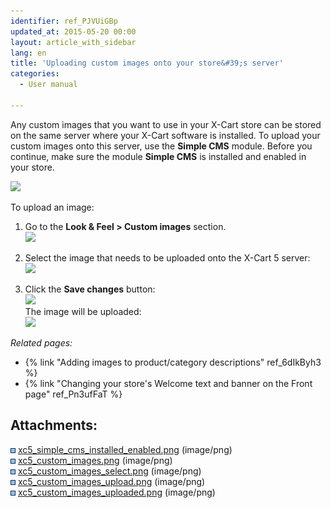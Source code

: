 ```yaml
---
identifier: ref_PJVUiGBp
updated_at: 2015-05-20 00:00
layout: article_with_sidebar
lang: en
title: 'Uploading custom images onto your store&#39;s server'
categories:
  - User manual

---
```



Any custom images that you want to use in your X-Cart store can be stored on the same server where your X-Cart software is installed. To upload your custom images onto this server, use the **Simple CMS** module. Before you continue, make sure the module **Simple CMS** is installed and enabled in your store.

![]({{site.baseurl}}/attachments/8749761/8717800.png?effects=drop-shadow)

To upload an image:

1.  Go to the **Look & Feel > Custom images** section.  
    ![]({{site.baseurl}}/attachments/8749761/8717801.png?effects=drop-shadow)
2.  Select the image that needs to be uploaded onto the X-Cart 5 server:  
    ![]({{site.baseurl}}/attachments/8749761/8717802.png?effects=drop-shadow)  

3.  Click the **Save changes** button:  
    ![]({{site.baseurl}}/attachments/8749761/8717803.png?effects=drop-shadow)  
    The image will be uploaded:  
    ![]({{site.baseurl}}/attachments/8749761/8717804.png?effects=drop-shadow)

_Related pages:_

*   {% link "Adding images to product/category descriptions" ref_6dIkByh3 %}
*   {% link "Changing your store's Welcome text and banner on the Front page" ref_Pn3ufFaT %}

## Attachments:

![](images/icons/bullet_blue.gif) [xc5_simple_cms_installed_enabled.png]({{site.baseurl}}/attachments/8749761/8717800.png) (image/png)  
![](images/icons/bullet_blue.gif) [xc5_custom_images.png]({{site.baseurl}}/attachments/8749761/8717801.png) (image/png)  
![](images/icons/bullet_blue.gif) [xc5_custom_images_select.png]({{site.baseurl}}/attachments/8749761/8717802.png) (image/png)  
![](images/icons/bullet_blue.gif) [xc5_custom_images_upload.png]({{site.baseurl}}/attachments/8749761/8717803.png) (image/png)  
![](images/icons/bullet_blue.gif) [xc5_custom_images_uploaded.png]({{site.baseurl}}/attachments/8749761/8717804.png) (image/png)
